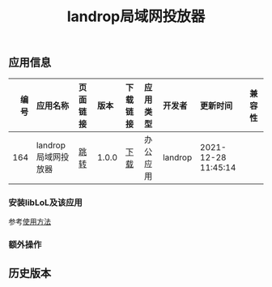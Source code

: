 ﻿---
id: 164
title: landrop局域网投放器
toc: true
weight: 164
---

## 应用信息 
|   编号 | 应用名称          | 页面链接                                       | 版本    | 下载链接                                                                        | 应用类型   | 开发者     | 更新时间                | 兼容性   |
|-----:|:--------------|:-------------------------------------------|:------|:----------------------------------------------------------------------------|:-------|:--------|:--------------------|:------|
|  164 | landrop局域网投放器 | [跳转](http://app.loongapps.cn/#/detail/164) | 1.0.0 | [下载](http://113.24.212.22:8090/upload/file/landrop_1.0.0-1_loongarch64.deb) | 办公应用   | landrop | 2021-12-28 11:45:14 |       |
### 安装libLoL及该应用 
参考[使用方法](/docs/usage) 
### 额外操作 


## 历史版本 
 